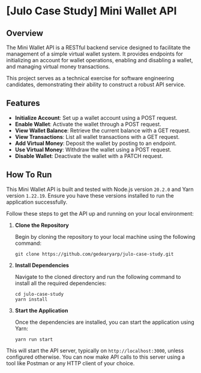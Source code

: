 # [Julo Case Study] Mini Wallet API


## Overview

The Mini Wallet API is a RESTful backend service designed to facilitate the management of a simple virtual wallet system. It provides endpoints for initializing an account for wallet operations, enabling and disabling a wallet, and managing virtual money transactions.

This project serves as a technical exercise for software engineering candidates, demonstrating their ability to construct a robust API service.

## Features

- **Initialize Account**: Set up a wallet account using a POST request.
- **Enable Wallet**: Activate the wallet through a POST request.
- **View Wallet Balance**: Retrieve the current balance with a GET request.
- **View Transactions**: List all wallet transactions with a GET request.
- **Add Virtual Money**: Deposit the wallet by posting to an endpoint.
- **Use Virtual Money**: Withdraw the wallet using a POST request.
- **Disable Wallet**: Deactivate the wallet with a PATCH request.

## How To Run

This Mini Wallet API is built and tested with Node.js version `20.2.0` and Yarn version `1.22.19`. Ensure you have these versions installed to run the application successfully.

Follow these steps to get the API up and running on your local environment:

1. **Clone the Repository**

   Begin by cloning the repository to your local machine using the following command:
    ```
    git clone https://github.com/gedearyarp/julo-case-study.git
    ```
2. **Install Dependencies**

    Navigate to the cloned directory and run the following command to install all the required dependencies:
    ```
    cd julo-case-study
    yarn install
    ```
3. **Start the Application**

    Once the dependencies are installed, you can start the application using Yarn:
    ```
    yarn run start
    ```

This will start the API server, typically on `http://localhost:3000`, unless configured otherwise. You can now make API calls to this server using a tool like Postman or any HTTP client of your choice.
